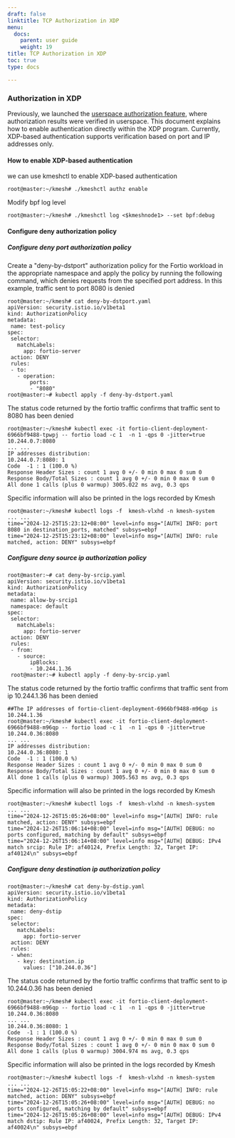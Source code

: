 ```yaml
---
draft: false
linktitle: TCP Authorization in XDP
menu:
  docs:
    parent: user guide
    weight: 19
title: TCP Authorization in XDP
toc: true
type: docs

---
```


### Authorization in XDP

Previously, we launched the [userspace authorization feature](https://kmesh.net/en/docs/userguide/tcp_authorization/), where authorization results were verified in userspace. This document explains how to enable authentication directly within the XDP program. Currently, XDP-based authentication supports verification based on port and IP addresses only.

#### How to enable XDP-based authentication 

we can use kmeshctl to enable XDP-based authentication 

```shell
root@master:~/kmesh# ./kmeshctl authz enable
```

Modify bpf log level

```shell
root@master:~/kmesh# ./kmeshctl log <$kmeshnode1> --set bpf:debug
```

#### Configure deny authorization policy

##### Configure deny  port authorization policy

Create a "deny-by-dstport" authorization policy for the Fortio workload in the appropriate namespace and apply the policy by running the following command, which denies requests from the specified port address. In this example, traffic sent to port 8080 is denied

```shell
root@master:~/kmesh# cat deny-by-dstport.yaml
apiVersion: security.istio.io/v1beta1
kind: AuthorizationPolicy
metadata:
 name: test-policy
spec:
 selector:
   matchLabels:
     app: fortio-server
 action: DENY
 rules:
 - to:
   - operation:
       ports:
       - "8080"
root@master:~# kubectl apply -f deny-by-dstport.yaml
```

The status code returned by the fortio traffic confirms that traffic sent to 8080 has been denied

```shell
root@master:~/kmesh# kubectl exec -it fortio-client-deployment-6966bf9488-tpwpj -- fortio load -c 1  -n 1 -qps 0 -jitter=true 10.244.0.7:8080
... ...
IP addresses distribution:
10.244.0.7:8080: 1
Code  -1 : 1 (100.0 %)
Response Header Sizes : count 1 avg 0 +/- 0 min 0 max 0 sum 0
Response Body/Total Sizes : count 1 avg 0 +/- 0 min 0 max 0 sum 0
All done 1 calls (plus 0 warmup) 3005.022 ms avg, 0.3 qps
```

Specific information will also be printed in the logs recorded by Kmesh

```shell
root@master:~/kmesh# kubectl logs -f  kmesh-vlxhd -n kmesh-system
... ...
time="2024-12-25T15:23:12+08:00" level=info msg="[AUTH] INFO: port 8080 in destination_ports, matched" subsys=ebpf
time="2024-12-25T15:23:12+08:00" level=info msg="[AUTH] INFO: rule matched, action: DENY" subsys=ebpf
```

##### Configure deny  source ip authorization policy

```shell
root@master:~# cat deny-by-srcip.yaml
apiVersion: security.istio.io/v1beta1
kind: AuthorizationPolicy
metadata:
 name: allow-by-srcip1
 namespace: default
spec:
 selector:
   matchLabels:
     app: fortio-server
 action: DENY
 rules:
 - from:
   - source:
       ipBlocks:
       - 10.244.1.36
 root@master:~# kubectl apply -f deny-by-srcip.yaml
```

The status code returned by the fortio traffic confirms that traffic sent from ip 10.244.1.36 has been denied

```shell
##The IP addresses of fortio-client-deployment-6966bf9488-m96qp is 10.244.1.36
root@master:~/kmesh# kubectl exec -it fortio-client-deployment-6966bf9488-m96qp -- fortio load -c 1  -n 1 -qps 0 -jitter=true 10.244.0.36:8080
... ...
IP addresses distribution:
10.244.0.36:8080: 1
Code  -1 : 1 (100.0 %)
Response Header Sizes : count 1 avg 0 +/- 0 min 0 max 0 sum 0
Response Body/Total Sizes : count 1 avg 0 +/- 0 min 0 max 0 sum 0
All done 1 calls (plus 0 warmup) 3005.563 ms avg, 0.3 qps
```

Specific information will also be printed in the logs recorded by Kmesh

```shell
root@master:~/kmesh# kubectl logs -f  kmesh-vlxhd -n kmesh-system
... ...
time="2024-12-26T15:05:26+08:00" level=info msg="[AUTH] INFO: rule matched, action: DENY" subsys=ebpf
time="2024-12-26T15:06:14+08:00" level=info msg="[AUTH] DEBUG: no ports configured, matching by default" subsys=ebpf
time="2024-12-26T15:06:14+08:00" level=info msg="[AUTH] DEBUG: IPv4 match srcip: Rule IP: af40124, Prefix Length: 32, Target IP: af40124\n" subsys=ebpf
```

##### Configure deny destination ip authorization policy

```shell
root@master:~/kmesh# cat deny-by-dstip.yaml
apiVersion: security.istio.io/v1beta1
kind: AuthorizationPolicy
metadata:
 name: deny-dstip
spec:
 selector:
   matchLabels:
     app: fortio-server
 action: DENY
 rules:
 - when:
   - key: destination.ip
     values: ["10.244.0.36"]
```

The status code returned by the fortio traffic confirms that traffic sent to ip 10.244.0.36 has been denied

```shell
root@master:~/kmesh# kubectl exec -it fortio-client-deployment-6966bf9488-m96qp -- fortio load -c 1  -n 1 -qps 0 -jitter=true 10.244.0.36:8080
... ...
10.244.0.36:8080: 1
Code  -1 : 1 (100.0 %)
Response Header Sizes : count 1 avg 0 +/- 0 min 0 max 0 sum 0
Response Body/Total Sizes : count 1 avg 0 +/- 0 min 0 max 0 sum 0
All done 1 calls (plus 0 warmup) 3004.974 ms avg, 0.3 qps
```

Specific information will also be printed in the logs recorded by Kmesh

```shell
root@master:~/kmesh# kubectl logs -f  kmesh-vlxhd -n kmesh-system
... ...
time="2024-12-26T15:05:22+08:00" level=info msg="[AUTH] INFO: rule matched, action: DENY" subsys=ebpf
time="2024-12-26T15:05:26+08:00" level=info msg="[AUTH] DEBUG: no ports configured, matching by default" subsys=ebpf
time="2024-12-26T15:05:26+08:00" level=info msg="[AUTH] DEBUG: IPv4 match dstip: Rule IP: af40024, Prefix Length: 32, Target IP: af40024\n" subsys=ebpf
```